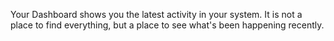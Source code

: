 Your Dashboard shows you the latest activity in your system. It is not a place
to find everything, but a place to see what's been happening recently.